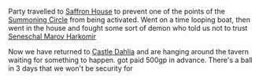 Party travelled to [Saffron House](../Locations/Saffron%20House.md) to prevent one of the points of the [Summoning Circle](../Missions/Summoning%20Circle.md) from being activated. Went on a time looping boat, then went in the house and fought some sort of demon who told us not to trust [Seneschal Marov Harkomir](../People/Seneschal%20Marov%20Harkomir.md)

Now we have returned to [Castle Dahlia](../Locations/Castle%20Dahlia.md) and are hanging around the tavern waiting for something to happen. got paid 500gp in advance. There's a ball in 3 days that we won't be security for